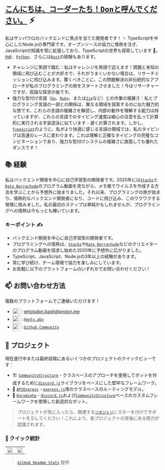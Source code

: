 # [`こんにちは、コーダーたち！Donと呼んでください。`]() ⚡  <img src="https://komarev.com/ghpvc/?username=whoisdon&style=flat-square" alt="" align="center" />

私はサンパウロのバックエンドに焦点を当てた開発者です！ ✨ TypeScriptを中心にしたNode.jsの専門家です。オープンソースの協力に情熱を注ぎ、JavaScriptの知識を常に拡張しており、TypeScriptの世界も探索しています 👀。[`PHP`]、[`Python`]、さらには[`Rust`]の経験もあります。

- チャレンジに笑顔で臨む：私はチャレンジを笑顔で迎えます！問題と未知の領域に飛び込むことが大好きで、それがうまくいかない場合は、リサーチミッションに飛び込みます。驚くべきことに、この問題解決の非伝統的なアプローチが私のプログラミングの旅をスタートさせました！今はリサーチャーですが、孤独な探求の後です。
- 強力な型付け言語（[`Go`]、[`Ruby`]、または[`Zig`]など）との作業の複雑さ：私とプログラミング言語の一部との関係は、異なる領域を探索するのに似た魅力的な旅です。これらの言語の複雑さを解読し、内部の動作を理解する能力は持っていますが、これらの言語でのタイピング速度は細心の注意を払って計算的に実行される宇宙遊泳に似ています - 遅く計算されます。しかし、[`TypeScript`]のように、私がより快適に感じる言語の領域では、私のタイピングは高速のレースに変わります。これは理解と正確なタイピングの完璧なコンビネーションであり、強力な型付けシステムの複雑さに直面しても優れたダンスです！

## 📚 経験

私はバックエンド開発を中心に自己学習型の開発者です。2020年には[`Stackz`]と[`Rato Borrachudo`]のプログラム動画を見ながら、メモ帳でウイルスを作成する方法を学ぶことから予想外に始まりました。それ以来、プログラミングの旅が始まり、情熱的なバックエンド開発者になり、コードに飛び込み、このワクワクする冒険に挑みました。私の最初のステップは単純かもしれませんが、プログラミングへの情熱は今もっとも輝いています。

### キーポイント ✍️

- バックエンド開発を中心に自己学習型の開発者です。
- プログラミングへの情熱は、[`Stackz`]や[`Rato Borrachudo`]などのクリエイターのプログラム動画を探求し始めた2020年に予想外に広がりました。
- TypeScript、JavaScript、Node.jsの3年以上の経験があります。
- 常に学び続け、チーム環境で協力を楽しみにしています。
- お気軽に以下のプラットフォームのいずれかでお問い合わせください！

## 📫 お問い合わせ方法

複数のプラットフォームでご連絡いただけます！
- <img src="https://i.imgur.com/y8edTyt.png" align="center" width="25" height="25"> :  whoisdon.bash@proton.me
- <img src="https://i.imgur.com/Hi1oMJ5.png" align="center" width="25" height="25"> : [`@only.aby`](https://discord.com/users/828677274659586068)
- <img src="https://i.imgur.com/ir5Mt1n.png" align="center" width="25" height="25"> : [`Github Community`](https://github.com/whoisdon)

## 🔭 プロジェクト

現在進行中または最終段階にあるいくつかのプロジェクトのクイックビューです：

- 🏗️ [`CommunityStructure`] - クラスベースのアプローチを使用してボットを作成するために[`discord.js`]ライブラリをベースにした堅牢なフレームワーク。
- 🚂 [`APIExpress`] - [`express.js`]用のクラスベースのルーティングモデル。
- 🤖 [`Kuruminha`] - [`discord.js`]および[`CommunityStructure`]ベースのカスタムフレームワークを使用した創造的なボット。

> プロジェクトが気に入ったら、関連する[`リポジトリ`]にスターを付けてサポートを示してください！これにより、各プロジェクトの背後にある努力が認識されます。

### 👀 クイック統計

<table>
  <tr>
    <td align="center" style="padding=0;width=50%;">
      <img align="center" style="padding=0;" src="https://github-readme-stats.vercel.app/api?username=whoisdon&show_icons=true&title_color=4F8CC9&text_color=9f9f9f&bg_color=151515&hide_border=true&icon_color=4F8CC9&hide_title=true&count_private=true%22" />
    </td>
    <td align="center" style="padding=0;width=50%;">
      <img align="center" style="padding=0;" src="https://github-readme-stats.vercel.app/api/top-langs/?username=whoisdon&layout=compact&title_color=4F8CC9&text_color=9f9f9f&bg_color=151515&hide_border=true&icon_color=4F8CC9&hide=visual%20basic&count_private=true" />
    </td>
  </tr>
</table>

> [`GitHub Readme Stats`] 提供

<!----------------- リンク --------------->
[`Ruby`]:                https://www.ruby-lang.org/en/
[`Zig`]:                 https://ziglang.org/
[`PHP`]:                 https://www.php.net/
[`Python`]:              https://www.python.org/
[`TypeScript`]:          https://www.typescriptlang.org/
[`Kotlin`]:              https://kotlinlang.org/
[`Java`]:                https://adoptopenjdk.net/
[`Rust`]:                https://www.rust-lang.org/
[`Go`]:                  https://golang.org
[`Discord`]:             https://discord.com/
[`discord.js`]:          https://discord.js.org/#/
[`express.js`]:          https://expressjs.com/
[`リポジトリ`]:              https://github.com/whoisdon?tab=repositories
[`GitHub Readme Stats`]: https://github.com/anuraghazra/github-readme-stats

<!--------------- Youtube ----------------->
[`Stackz`]:             https://www.youtube.com/@STACKZOFICIAL
[`Rato Borrachudo`]:    https://www.youtube.com/@RatoBorrachudo

<!--------------- プロジェクト ----------------->
[`CommunityStructure`]: https://github.com/whoisdon/CommunityStructure
[`APIExpress`]:         https://github.com/whoisdon/APIExpress
[`Kuruminha`]:          https://github.com/whoisdon/CommunityStructure/tree/Kuruminha

